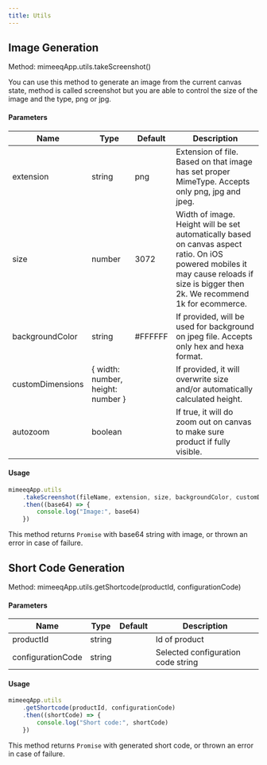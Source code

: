 ```yaml
---
title: Utils
---
```


## Image Generation

Method: mimeeqApp.utils.takeScreenshot()

You can use this method to generate an image from the current canvas state, method is called screenshot but you are able to control the size of the image and the type, png or jpg.

#### Parameters

| Name             | Type                              | Default | Description                                                                                                                                                                          |
| ---------------- | --------------------------------- | ------- | ------------------------------------------------------------------------------------------------------------------------------------------------------------------------------------ |
| extension        | string                            | png     | Extension of file. Based on that image has set proper MimeType. Accepts only png, jpg and jpeg.                                                                                      |
| size             | number                            | 3072    | Width of image. Height will be set automatically based on canvas aspect ratio. On iOS powered mobiles it may cause reloads if size is bigger then 2k. We recommend 1k for ecommerce. |
| backgroundColor  | string                            | #FFFFFF | If provided, will be used for background on jpeg file. Accepts only hex and hexa format.                                                                                             |
| customDimensions | { width: number, height: number } |         | If provided, it will overwrite size and/or automatically calculated height.                                                                                                          |
| autozoom         | boolean                           |         | If true, it will do zoom out on canvas to make sure product if fully visible.                                                                                                        |

#### Usage

```js
mimeeqApp.utils
    .takeScreenshot(fileName, extension, size, backgroundColor, customDimensions, autozoom)
    .then((base64) => {
        console.log("Image:", base64)
    })
```

This method returns `Promise` with base64 string with image, or thrown an error in case of failure.


## Short Code Generation

Method: mimeeqApp.utils.getShortcode(productId, configurationCode)

#### Parameters

| Name              | Type                              | Default | Description                                                                                                                                                                          |
| ----------------- | --------------------------------- | ------- | ----------------------------------------------- |
| productId         | string                            |         | Id of product                                   |
| configurationCode | string                            |         | Selected configuration code string              |

#### Usage

```js
mimeeqApp.utils
    .getShortcode(productId, configurationCode)
    .then((shortCode) => {
        console.log("Short code:", shortCode)
    })
```

This method returns `Promise` with generated short code, or thrown an error in case of failure.

